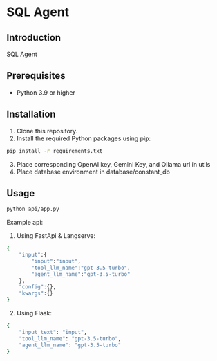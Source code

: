 # SQL Agent
## Introduction
SQL Agent

## Prerequisites
- Python 3.9 or higher

## Installation

1. Clone this repository.
2. Install the required Python packages using pip:

```bash
pip install -r requirements.txt
```
3. Place corresponding OpenAI key, Gemini Key, and Ollama url in utils
4. Place database environment in database/constant_db

## Usage
```bash
python api/app.py
```
Example api:
1. Using FastApi & Langserve:
```bash
{
    "input":{
        "input":"input",
        "tool_llm_name":"gpt-3.5-turbo",
        "agent_llm_name":"gpt-3.5-turbo"
    },
    "config":{},
    "kwargs":{}
}
````
2. Using Flask:
```bash
{
    "input_text": "input",
    "tool_llm_name": "gpt-3.5-turbo",
    "agent_llm_name": "gpt-3.5-turbo"
}
```
